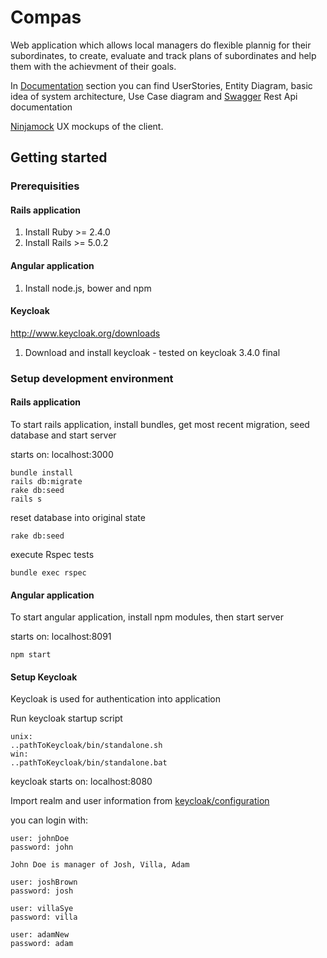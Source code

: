 # Compas

Web application which allows local managers do flexible plannig for their subordinates, to create, evaluate and track plans of subordinates and help them with the achievment of their goals.

In [Documentation](https://github.com/mpenaz/compas/tree/master/documentation) section you can find UserStories, Entity Diagram, basic idea of system architecture, Use Case diagram and [Swagger](http://editor.swagger.io/#/) Rest Api documentation

[Ninjamock](https://ninjamock.com/s/VQBTZ) UX mockups of the client.

## Getting started
### Prerequisities
#### Rails application
1) Install Ruby >= 2.4.0
2) Install Rails >= 5.0.2

#### Angular application
1) Install node.js, bower and npm

#### Keycloak
http://www.keycloak.org/downloads
1) Download and install keycloak - tested on keycloak 3.4.0 final

### Setup development environment

#### Rails application
To start rails application, install bundles, get most recent migration, seed database and start server

starts on: localhost:3000
```
bundle install
rails db:migrate
rake db:seed
rails s
```

reset database into original state
```
rake db:seed
```

execute Rspec tests
```
bundle exec rspec
```

#### Angular application
To start angular application, install npm modules, then start server

starts on: localhost:8091
```
npm start
```

#### Setup Keycloak
Keycloak is used for authentication into application

Run keycloak startup script
```
unix:
..pathToKeycloak/bin/standalone.sh
win:
..pathToKeycloak/bin/standalone.bat
```
keycloak starts on: localhost:8080

Import realm and user information from [keycloak/configuration](https://github.com/mpenaz/compas/tree/master/keycloak-configuration)

you can login with:
```
user: johnDoe
password: john

John Doe is manager of Josh, Villa, Adam

user: joshBrown
password: josh

user: villaSye
password: villa

user: adamNew
password: adam
```
